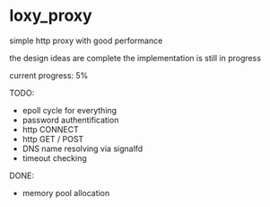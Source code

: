 # loxy_proxy
simple http proxy with good performance

the design ideas are complete
the implementation is still in progress

current progress: 5%

TODO:

- epoll cycle for everything
- password authentification
- http CONNECT
- http GET / POST
- DNS name resolving via signalfd
- timeout checking

DONE:

- memory pool allocation